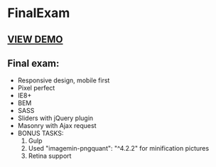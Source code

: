 # FinalExam
<h2><a href="https://kathrinkozieva.github.io/">VIEW DEMO</a></h2>
<h2>Final exam:</h2>
<ul>
	<li>Responsive design, mobile first</li>
	<li>Pixel perfect</li>
	<li>IE8+</li>
	<li>BEM</li>
	<li>SASS</li>
	<li>Sliders with jQuery plugin</li>
	<li>Masonry with Ajax request</li>
	<li>BONUS TASKS: <ol>
		<li>Gulp</li>
		<li>Used "imagemin-pngquant": "^4.2.2" for minification pictures</li>
		<li>Retina support</li>
	</ol></li>
	

	
</ul>